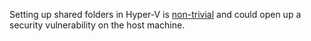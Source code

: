 Setting up shared folders in Hyper-V is [non-trivial](https://linuxhint.com/shared_folders_hypver-v_ubuntu_guest/) and could open up a security vulnerability on the host machine.
